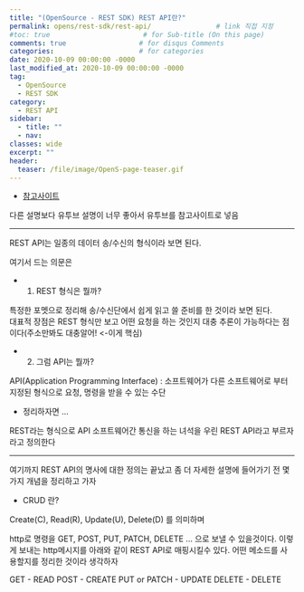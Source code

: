 ```yaml
---
title: "(OpenSource - REST SDK) REST API란?"
permalink: opens/rest-sdk/rest-api/                # link 직접 지정
#toc: true                       # for Sub-title (On this page)
comments: true                  # for disqus Comments
categories:                     # for categories
date: 2020-10-09 00:00:00 -0000
last_modified_at: 2020-10-09 00:00:00 -0000
tag:
  - OpenSource
  - REST SDK
category:
  - REST API
sidebar:
  - title: ""
  - nav:
classes: wide
excerpt: ""
header:
  teaser: /file/image/OpenS-page-teaser.gif
---
```


* [참고사이트](https://www.youtube.com/watch?v=iOueE9AXDQQ)

다른 설명보다 유투브 설명이 너무 좋아서 유투브를 참고사이트로 넣음

---

REST API는 일종의 데이터 송/수신의 형식이라 보면 된다.

여기서 드는 의문은

* 1. REST 형식은 뭘까?

특정한 포멧으로 정리해 송/수신단에서 쉽게 읽고 쓸 준비를 한 것이라 보면 된다.<br>
대표적 장점은 REST 형식만 보고 어떤 요청을 하는 것인지 대충 추론이 가능하다는 점이다(주소만봐도 대충알어! <-이게 핵심)

* 2. 그럼 API는 뭘까?

API(Application Programming Interface) : 소프트웨어가 다른 소프트웨어로 부터 지정된 형식으로 요청, 명령을 받을 수 있는 수단

* 정리하자면 ...

REST라는 형식으로 API 소프트웨어간 통신을 하는 녀석을 우린 REST API라고 부르자 라고 정의한다

---

여기까지 REST API의 명사에 대한 정의는 끝났고 좀 더 자세한 설명에 들어가기 전 몇 가지 개념을 정리하고 가자

* CRUD 란?

Create(C), Read(R), Update(U), Delete(D) 를 의미하며 

http로 명령을 GET, POST, PUT, PATCH, DELETE ... 으로 보낼 수 있을것이다. 이렇게 보내는 http메시지를 아래와 같이 REST API로 매핑시킬수 있다. 어떤 메소드를 사용할지를 정리한 것이라 생각하자

GET - READ
POST - CREATE
PUT or PATCH - UPDATE
DELETE - DELETE